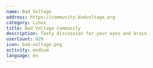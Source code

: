 ```yaml
---
name: Bad Voltage
address: https://community.badvoltage.org
category: Linux
title: Bad Voltage Community
description: Tasty discussion for your eyes and brain
userCount: 929
icon: bad-voltage.png
activity: medium
language: en
---
```


